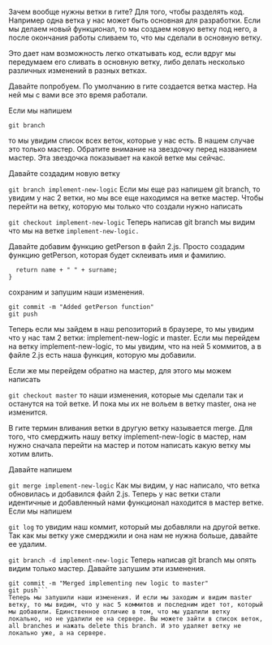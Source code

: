 Зачем вообще нужны ветки в гите? Для того, чтобы разделять код. Например одна ветка у нас может быть основная для разработки. Если мы делаем новый функционал, то мы создаем новую ветку под него, а после окончания работы сливаем то, что мы сделали в основную ветку.

Это дает нам возможность легко откатывать код, если вдруг мы передумаем его сливать в основную ветку, либо делать несколько различных изменений в разных ветках.

Давайте попробуем. По умолчанию в гите создается ветка мастер. На ней мы с вами все это время работали.

Если мы напишем

```git branch```

то мы увидим список всех веток, которые у нас есть. В нашем случае это только мастер. Обратите внимание на звездочку перед названием мастер. Эта звездочка показывает на какой ветке мы сейчас.

Давайте создадим новую ветку

```git branch implement-new-logic```
Если мы еще раз напишем git branch, то увидим у нас 2 ветки, но мы все еще находимся на ветке мастер. Чтобы перейти на ветку, которую мы только что создали нужно написать

```git checkout implement-new-logic```
Теперь написав git branch мы видим что мы на ветке ```implement-new-logic.```

Давайте добавим функцию getPerson в файл 2.js. Просто создадим функцию getPerson, которая будет склеивать имя и фамилию.

```function getPerson(name, surname) {
  return name + " " + surname;
}
```

сохраним и запушим наши изменения.

```git add .
git commit -m "Added getPerson function"
git push
```
Теперь если мы зайдем в наш репозиторий в браузере, то мы увидим что у нас там 2 ветки: implement-new-logic и master. Если мы перейдем на ветку implement-new-logic, то мы увидим, что на ней 5 коммитов, а в файле 2.js есть наша функция, которую мы добавили.

Если же мы перейдем обратно на мастер, для этого мы можем написать

```git checkout master```
то наши изменения, которые мы сделали так и останутся на той ветке. И пока мы их не вольем в ветку master, она не изменится.

В гите термин вливания ветки в другую ветку называется merge. Для того, что смерджить нашу ветку implement-new-logic в мастер, нам нужно сначала перейти на мастер и потом написать какую ветку мы хотим влить.

Давайте напишем

```git merge implement-new-logic```
Как мы видим, у нас написало, что ветка обновилась и добавился файл 2.js. Теперь у нас ветки стали идентичные и добавленный нами функционал находится в мастер ветке. Если мы напишем

```git log```
то увидим наш коммит, который мы добавляли на другой ветке. Так как мы ветку уже смерджили и она нам не нужна больше, давайте ее удалим.

```git branch -d implement-new-logic```
Теперь написав git branch мы опять видим только мастер. Давайте запушим эти изменения.

```git add .
git commit -m "Merged implementing new logic to master"
git push```
Теперь мы запушили наши изменения. И если мы заходим и видим master ветку, то мы видим, что у нас 5 коммитов и последним идет тот, который мы добавили. Единственное отличие в том, что мы удалили ветку локально, но не удалили ее на сервере. Вы можете зайти в список веток, all branches и нажать delete this branch. И это удаляет ветку не локально уже, а на сервере.
